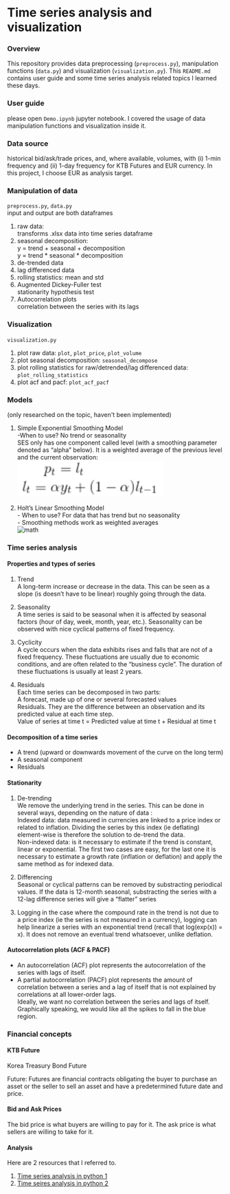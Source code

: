 # Time series analysis and visualization

### Overview
This repository provides data preprocessing (`preprocess.py`), manipulation functions (`data.py`)
and visualization (`visualization.py`). 
This `README.md` contains user guide and some time series analysis related topics I learned these days.

### User guide
please open `Demo.ipynb` jupyter notebook. I covered the usage of data manipulation functions and visualization inside it.

### Data source
historical bid/ask/trade prices, and, where available, volumes, with (i) 1-min frequency and (ii) 1-day frequency for KTB Futures and EUR currency. 
In this project, I choose EUR as analysis target.

### Manipulation of data
`preprocess.py`, `data.py`
<br/> input and output are both dataframes
1. raw data:
<br/> transforms .xlsx data into time series dataframe
2. seasonal decomposition:
<br/> y = trend + seasonal + decomposition
<br/> y = trend * seasonal * decomposition
3. de-trended data 
4. lag differenced data
5. rolling statistics: mean and std
6. Augmented Dickey-Fuller test
<br/> stationarity hypothesis test
7. Autocorrelation plots
<br/> correlation between the series with its lags

### Visualization
`visualization.py`
1. plot raw data: `plot`, `plot_price`, `plot_volume`
2. plot seasonal decomposition: `seasonal_decompose`
3. plot rolling statistics for raw/detrended/lag differenced data: `plot_rolling_statistics`
4. plot acf and pacf: `plot_acf_pacf`

### Models 
(only researched on the topic, haven't been implemented)
1. Simple Exponential Smoothing Model
<br/> -When to use? No trend or seasonality
<br/> SES only has one component called level (with a smoothing parameter denoted as “alpha” below). 
It is a weighted average of the previous level and the current observation:
<br/> ![math](./images/Simple%20Exponential%20Smoothing%20Model.png )

1. Holt’s Linear Smoothing Model
<br/> - When to use? For data that has trend but no seasonality
<br/> - Smoothing methods work as weighted averages
<br/> ![math](./images/Holt’s%20Linear%20Smoothing%20Model.png )




### Time series analysis
#### Properties and types of series
1. Trend 
<br/>A long-term increase or decrease in the data. 
This can be seen as a slope (is doesn’t have to be linear) roughly going through the data.

2. Seasonality
<br/>A time series is said to be seasonal when it is affected by seasonal factors (hour of day, week, month, year, etc.). 
Seasonality can be observed with nice cyclical patterns of fixed frequency.

3. Cyclicity
<br/>A cycle occurs when the data exhibits rises and falls that are not of a fixed frequency. 
These fluctuations are usually due to economic conditions, and are often related to the “business cycle”. 
The duration of these fluctuations is usually at least 2 years.

4. Residuals
<br/>Each time series can be decomposed in two parts:
<br/>A forecast, made up of one or several forecasted values
<br/>Residuals. They are the difference between an observation and its predicted value at each time step.
<br/> Value of series at time t = Predicted value at time t + Residual at time t

#### Decomposition of a time series
* A trend (upward or downwards movement of the curve on the long term)
* A seasonal component
* Residuals

#### Stationarity
1. De-trending
<br/> We remove the underlying trend in the series. This can be done in several ways, depending on the nature of data :
<br/>Indexed data: data measured in currencies are linked to a price index or related to inflation. Dividing the series by this index (ie deflating) element-wise is therefore the solution to de-trend the data.
<br/>Non-indexed data: is it necessary to estimate if the trend is constant, linear or exponential. The first two cases are easy, for the last one it is necessary to estimate a growth rate (inflation or deflation) and apply the same method as for indexed data.

2. Differencing
<br/>Seasonal or cyclical patterns can be removed by substracting periodical values. 
If the data is 12-month seasonal, substracting the series with a 12-lag difference series will give a “flatter” series

3. Logging
in the case where the compound rate in the trend is not due to a price index (ie the series is not measured in a currency), 
logging can help linearize a series with an exponential trend (recall that log(exp(x)) = x). 
It does not remove an eventual trend whatsoever, unlike deflation.

#### Autocorrelation plots (ACF & PACF)
- An autocorrelation (ACF) plot represents the autocorrelation of the series with lags of itself.
- A partial autocorrelation (PACF) plot represents the amount of correlation between a series and a lag of itself that is not explained by correlations at all lower-order lags.
<br/> Ideally, we want no correlation between the series and lags of itself. Graphically speaking, we would like all the spikes to fall in the blue region.

### Financial concepts
#### KTB Future
Korea Treasury Bond Future

Future:
Futures are financial contracts obligating the buyer to purchase an asset or the seller to sell an asset and have a predetermined future date and price.

#### Bid and Ask Prices
The bid price is what buyers are willing to pay for it. The ask price is what sellers are willing to take for it.

#### Analysis
Here are 2 resources that I referred to.
1. [Time series analysis in python 1](https://towardsdatascience.com/time-series-in-python-exponential-smoothing-and-arima-processes-2c67f2a52788)
2. [Time seires analysis in python 2](https://towardsdatascience.com/time-series-in-python-part-2-dealing-with-seasonal-data-397a65b74051)

